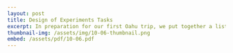 ```yaml
---
layout: post
title: Design of Experiments Tasks
excerpt: In preparation for our first Oahu trip, we put together a list of DOE's to perform at the Olakai farm. Here they are, categorized by mechanical, electrical, firmware, and software tasks.
thumbnail-img: /assets/img/10-06-thumbnail.png
embed: /assets/pdf/10-06.pdf
---
```

